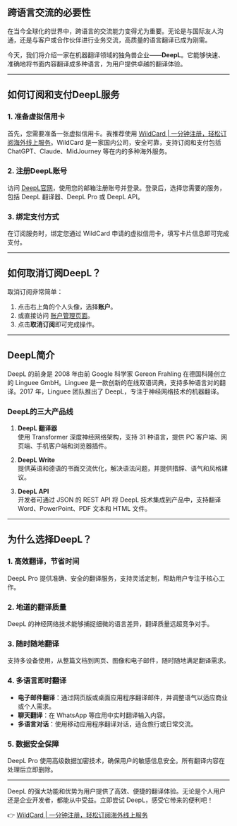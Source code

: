 ## 跨语言交流的必要性

在当今全球化的世界中，跨语言的交流能力变得尤为重要。无论是与国际友人沟通，还是与客户或合作伙伴进行业务交流，高质量的语言翻译已成为刚需。

今天，我们将介绍一家在机器翻译领域的独角兽企业——**DeepL**。它能够快速、准确地将书面内容翻译成多种语言，为用户提供卓越的翻译体验。

---

## 如何订阅和支付DeepL服务

### 1. 准备虚拟信用卡

首先，您需要准备一张虚拟信用卡。我推荐使用 [WildCard | 一分钟注册，轻松订阅海外线上服务](https://bit.ly/bewildcard)。WildCard 是一家国内公司，安全可靠，支持订阅和支付包括 ChatGPT、Claude、MidJourney 等在内的多种海外服务。

### 2. 注册DeepL账号

访问 [DeepL官网](https://www.deepl.com)，使用您的邮箱注册账号并登录。登录后，选择您需要的服务，包括 DeepL 翻译器、DeepL Pro 或 DeepL API。

### 3. 绑定支付方式

在订阅服务时，绑定您通过 WildCard 申请的虚拟信用卡，填写卡片信息即可完成支付。

---

## 如何取消订阅DeepL？

取消订阅非常简单：

1. 点击右上角的个人头像，选择**账户**。
2. 或直接访问 [账户管理页面](https://www.deepl.com/zh/account)。
3. 点击**取消订阅**即可完成操作。

---

## DeepL简介

DeepL 的前身是 2008 年由前 Google 科学家 Gereon Frahling 在德国科隆创立的 Linguee GmbH。Linguee 是一款创新的在线双语词典，支持多种语言对的翻译。2017 年，Linguee 团队推出了 DeepL，专注于神经网络技术的机器翻译。

### DeepL的三大产品线

1. **DeepL 翻译器**  
   使用 Transformer 深度神经网络架构，支持 31 种语言，提供 PC 客户端、网页端、手机客户端和浏览器插件。

2. **DeepL Write**  
   提供英语和德语的书面交流优化，解决语法问题，并提供措辞、语气和风格建议。

3. **DeepL API**  
   开发者可通过 JSON 的 REST API 将 DeepL 技术集成到产品中，支持翻译 Word、PowerPoint、PDF 文本和 HTML 文件。

---

## 为什么选择DeepL？

### 1. 高效翻译，节省时间
DeepL Pro 提供准确、安全的翻译服务，支持灵活定制，帮助用户专注于核心工作。

### 2. 地道的翻译质量
DeepL 的神经网络技术能够捕捉细微的语言差异，翻译质量远超竞争对手。

### 3. 随时随地翻译
支持多设备使用，从整篇文档到网页、图像和电子邮件，随时随地满足翻译需求。

### 4. 多语言即时翻译
- **电子邮件翻译**：通过网页版或桌面应用程序翻译邮件，并调整语气以适应商业或个人需求。
- **聊天翻译**：在 WhatsApp 等应用中实时翻译输入内容。
- **多语言对话**：使用移动应用程序翻译对话，适合旅行或日常交流。

### 5. 数据安全保障
DeepL Pro 使用高级数据加密技术，确保用户的敏感信息安全。所有翻译内容在处理后立即删除。

---

DeepL 的强大功能和优势为用户提供了高效、便捷的翻译体验。无论是个人用户还是企业开发者，都能从中受益。立即尝试 DeepL，感受它带来的便利吧！

👉 [WildCard | 一分钟注册，轻松订阅海外线上服务](https://bit.ly/bewildcard)